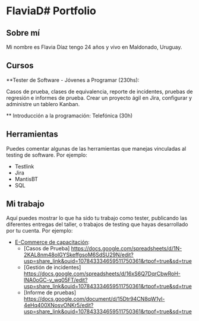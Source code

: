 # FlaviaD# Portfolio
## Sobre mí
Mi nombre es Flavia Díaz tengo 24 años y vivo en Maldonado, Uruguay. 

## Cursos
**Tester de Software - Jóvenes a Programar (230hs):

  Casos de prueba, clases de equivalencia, reporte de incidentes, pruebas de regresión e informes de prueba.
  Crear un proyecto ágil en Jira, configurar y administre un tablero Kanban.
  
 ** Introducción a la programación: Telefónica (30h)
  
## Herramientas
Puedes comentar algunas de las herramientas que manejas vinculadas al testing de software. Por ejemplo:
* Testlink
* Jira
* MantisBT
* SQL 


## Mi trabajo
Aquí puedes mostrar lo que ha sido tu trabajo como tester, publicando las diferentes entregas del taller, o trabajos de testing que hayas desarrollado por tu cuenta. Por ejemplo:

* [E-Commerce de capacitación](https://japceibal.github.io/e-mercado-TESTING/index.html):
  * [Casos de Prueba] https://docs.google.com/spreadsheets/d/1N-2KAL8nm48olGYSkeffgsoM6SdSU29N/edit?usp=share_link&ouid=107843334659511750361&rtpof=true&sd=true
  * [Gestión de incidentes] https://docs.google.com/spreadsheets/d/16xS6Q7DqrCbwRoH-lNA0oGC-v_wq05FT/edit?usp=share_link&ouid=107843334659511750361&rtpof=true&sd=true
  * [Informe de pruebas] https://docs.google.com/document/d/15Dtr94CN8qW1yl-4eHq400XNosvONKr5/edit?usp=share_link&ouid=107843334659511750361&rtpof=true&sd=true
